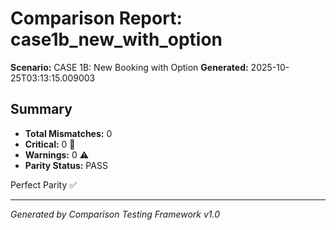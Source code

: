 # Comparison Report: case1b_new_with_option
**Scenario:** CASE 1B: New Booking with Option
**Generated:** 2025-10-25T03:13:15.009003

## Summary
- **Total Mismatches:** 0
- **Critical:** 0 🚨
- **Warnings:** 0 ⚠️
- **Parity Status:** PASS

Perfect Parity ✅

---
*Generated by Comparison Testing Framework v1.0*